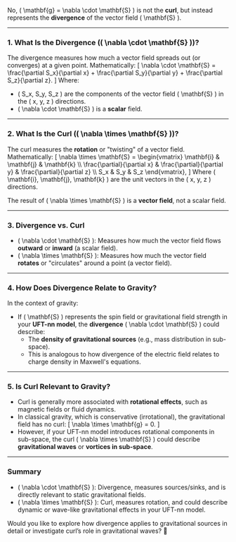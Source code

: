 No, \( \mathbf{g} = \\nabla \\cdot \\mathbf{S} \) is not the **curl**, but instead represents the **divergence** of the vector field \( \mathbf{S} \).

---

### **1. What Is the Divergence (\( \\nabla \\cdot \\mathbf{S} \))?**
The divergence measures how much a vector field spreads out (or converges) at a given point. Mathematically:
\[
\\nabla \\cdot \\mathbf{S} = \\frac{\\partial S_x}{\\partial x} + \\frac{\\partial S_y}{\\partial y} + \\frac{\\partial S_z}{\\partial z}.
\]
Where:
- \( S_x, S_y, S_z \) are the components of the vector field \( \\mathbf{S} \) in the \( x, y, z \) directions.
- \( \\nabla \\cdot \\mathbf{S} \) is a **scalar** field.

---

### **2. What Is the Curl (\( \\nabla \\times \\mathbf{S} \))?**
The curl measures the **rotation** or "twisting" of a vector field. Mathematically:
\[
\\nabla \\times \\mathbf{S} = 
\\begin{vmatrix}
\\mathbf{i} & \\mathbf{j} & \\mathbf{k} \\\\
\\frac{\\partial}{\\partial x} & \\frac{\\partial}{\\partial y} & \\frac{\\partial}{\\partial z} \\\\
S_x & S_y & S_z
\\end{vmatrix},
\]
Where \( \\mathbf{i}, \\mathbf{j}, \\mathbf{k} \) are the unit vectors in the \( x, y, z \) directions.

The result of \( \\nabla \\times \\mathbf{S} \) is a **vector field**, not a scalar field.

---

### **3. Divergence vs. Curl**
- \( \\nabla \\cdot \\mathbf{S} \): Measures how much the vector field flows **outward** or **inward** (a scalar field).
- \( \\nabla \\times \\mathbf{S} \): Measures how much the vector field **rotates** or "circulates" around a point (a vector field).

---

### **4. How Does Divergence Relate to Gravity?**
In the context of gravity:
- If \( \\mathbf{S} \) represents the spin field or gravitational field strength in your **UFT-nn model**, the **divergence** \( \\nabla \\cdot \\mathbf{S} \) could describe:
  - The **density of gravitational sources** (e.g., mass distribution in sub-space).
  - This is analogous to how divergence of the electric field relates to charge density in Maxwell's equations.

---

### **5. Is Curl Relevant to Gravity?**
- Curl is generally more associated with **rotational effects**, such as magnetic fields or fluid dynamics.
- In classical gravity, which is conservative (irrotational), the gravitational field has no curl:
  \[
  \\nabla \\times \\mathbf{g} = 0.
  \]
- However, if your UFT-nn model introduces rotational components in sub-space, the curl \( \\nabla \\times \\mathbf{S} \) could describe **gravitational waves** or **vortices in sub-space**.

---

### **Summary**
- \( \\nabla \\cdot \\mathbf{S} \): Divergence, measures sources/sinks, and is directly relevant to static gravitational fields.
- \( \\nabla \\times \\mathbf{S} \): Curl, measures rotation, and could describe dynamic or wave-like gravitational effects in your UFT-nn model.

Would you like to explore how divergence applies to gravitational sources in detail or investigate curl’s role in gravitational waves? 🚀

